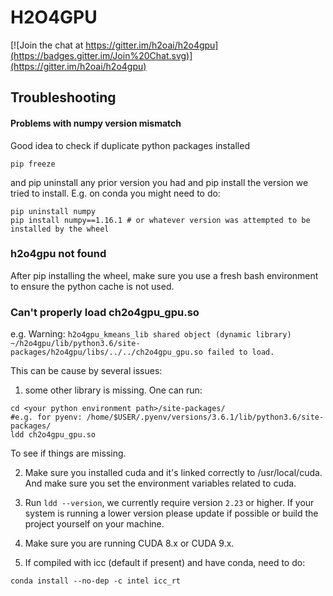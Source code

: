 # H2O4GPU

[![Join the chat at https://gitter.im/h2oai/h2o4gpu](https://badges.gitter.im/Join%20Chat.svg)](https://gitter.im/h2oai/h2o4gpu)

## Troubleshooting

#### Problems with numpy version mismatch ###

Good idea to check if duplicate python packages installed

```
pip freeze

```

and pip uninstall any prior version you had and pip install the
version we tried to install.  E.g. on conda you might need to do:

```
pip uninstall numpy
pip install numpy==1.16.1 # or whatever version was attempted to be installed by the wheel
```

### h2o4gpu not found ###

After pip installing the wheel, make sure you use a fresh bash
environment to ensure the python cache is not used.

### Can't properly load ch2o4gpu_gpu.so ###

e.g. Warning: `h2o4gpu_kmeans_lib shared object (dynamic library) ~/h2o4gpu/lib/python3.6/site-packages/h2o4gpu/libs/../../ch2o4gpu_gpu.so failed to load.`

This can be cause by several issues:

1) some other library is missing. One can run:

```
cd <your python environment path>/site-packages/
#e.g. for pyenv: /home/$USER/.pyenv/versions/3.6.1/lib/python3.6/site-packages/
ldd ch2o4gpu_gpu.so
```

To see if things are missing.

2) Make sure you installed cuda and it's linked correctly to /usr/local/cuda. And make sure you set the environment variables related to cuda.

3) Run `ldd --version`, we currently require version `2.23` or higher. If your system is running a lower version please update if possible or build the project yourself on your machine.

4) Make sure you are running CUDA 8.x or CUDA 9.x.

5) If compiled with icc (default if present) and have conda, need to do:

```
conda install --no-dep -c intel icc_rt
```
